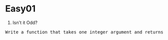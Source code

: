 # Easy01

1. Isn't it Odd?
<pre>Write a function that takes one integer argument and returns true if the number's absolute value is odd.</pre>
